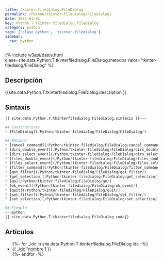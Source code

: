 ```yaml
---
title: tkinter.filedialog.FileDialog
permalink: /Python/tkinter-filedialog/FileDialog/
date: 2021-01-01
key: Python.T.tkinter.filedialog.FileDialog
category: python
tags: ['clase python', 'tkinter-filedialog']
sidebar: 
  nav: python
---
```


{% include w3api/datos.html clase=site.data.Python.T.tkinterfiledialog.FileDialog.metodos valor="tkinter-filedialog/FileDialog" %}

## Descripción
{{site.data.Python.T.tkinterfiledialog.FileDialog.description }}

## Sintaxis
~~~python
{{ site.data.Python.T.tkinterfiledialog.FileDialog.sintaxis }}~~~

## Constructores
* [FileDialog](/Python/tkinter-filedialog/FileDialog/FileDialog/)

## Métodos
* [cancel_command](/Python/tkinter-filedialog/FileDialog/cancel_command/)
* [dirs_double_event](/Python/tkinter-filedialog/FileDialog/dirs_double_event/)
* [dirs_select_event](/Python/tkinter-filedialog/FileDialog/dirs_select_event/)
* [files_double_event](/Python/tkinter-filedialog/FileDialog/files_double_event/)
* [files_select_event](/Python/tkinter-filedialog/FileDialog/files_select_event/)
* [filter_command](/Python/tkinter-filedialog/FileDialog/filter_command/)
* [get_filter](/Python/tkinter-filedialog/FileDialog/get_filter/)
* [get_selection](/Python/tkinter-filedialog/FileDialog/get_selection/)
* [go](/Python/tkinter-filedialog/FileDialog/go/)
* [ok_event](/Python/tkinter-filedialog/FileDialog/ok_event/)
* [quit](/Python/tkinter-filedialog/FileDialog/quit/)
* [set_filter](/Python/tkinter-filedialog/FileDialog/set_filter/)
* [set_selection](/Python/tkinter-filedialog/FileDialog/set_selection/)

## Ejemplo
~~~python
{{ site.data.Python.T.tkinterfiledialog.FileDialog.code}}
~~~

## Artículos
<ul>
{%- for _ldc in site.data.Python.T.tkinterfiledialog.FileDialog.ldc -%}
   <li>
       <a href="{{_ldc['url'] }}">{{ _ldc['nombre'] }}</a>
   </li>
{%- endfor -%}
</ul>
